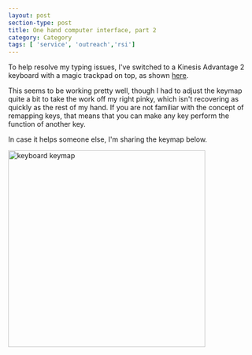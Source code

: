 ```yaml
---
layout: post
section-type: post
title: One hand computer interface, part 2
category: Category
tags: [ 'service', 'outreach','rsi']
---
```

To help resolve my typing issues, I've switched to a Kinesis Advantage 2 keyboard with a magic trackpad on top, as shown [here](https://www.petekeen.net/mounting-a-magic-trackpad-on-a-kinesis-advantage-keyboard).

This seems to be working pretty well, though I had to adjust the keymap quite a bit  to take the work off my right pinky, which isn't recovering as quickly as the rest of my hand. If you are not familiar with the concept of remapping keys, that means that you can make any key perform the function of another key.

In case it helps someone else, I'm sharing the keymap below.

<img src="https://blogs.memphis.edu/aolney/files/2022/05/kinesis-pinky-remap.png" alt="keyboard keymap" style="width: 400px;"/>

